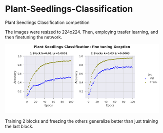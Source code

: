 # Plant-Seedlings-Classification
Plant Seedlings Classification competition

The images were resized to 224x224. Then, employing trasfer learning, and then finetuning the network. 

<p align="center">
<img src="https://github.com/camilo1704/Plant-Seedlings-Classification/blob/master/xcep1_.png" alt="alt text" width="640" >
</p>
Training 2 blocks and freezing the others generalize better than just training the last block. 
